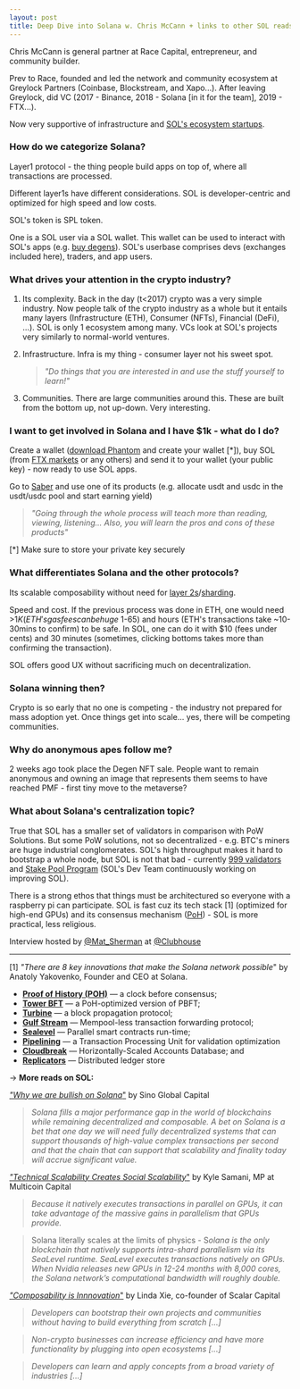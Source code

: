 ```yaml
---
layout: post
title: Deep Dive into Solana w. Chris McCann + links to other SOL reads
---
```


Chris McCann is general partner at Race Capital, entrepreneur, and community builder.

Prev to Race, founded and led the network and community ecosystem at Greylock Partners (Coinbase, Blockstream, and Xapo...). After leaving Greylock, did VC (2017 - Binance, 2018 - Solana [in it for the team], 2019 - FTX...).

Now very supportive of infrastructure and [SOL's ecosystem startups](https://solana.com/ecosystem/#).

### How do we categorize Solana?

Layer1 protocol - the thing people build apps on top of, where all transactions are processed.

Different layer1s have different considerations. SOL is developer-centric and optimized for high speed and low costs.

SOL's token is SPL token.

One is a SOL user via a SOL wallet. This wallet can be used to interact with SOL's apps (e.g. [buy degens](https://www.degenape.academy/)). SOL's userbase comprises devs (exchanges included here), traders, and app users.

### What drives your attention in the crypto industry?

1. Its complexity. Back in the day (t<2017) crypto was a very simple industry. Now people talk of the crypto industry as a whole but it entails many layers (Infrastructure (ETH), Consumer (NFTs), Financial (DeFi), ...). SOL is only 1 ecosystem among many. VCs look at SOL's projects very similarly to normal-world ventures.
2. Infrastructure. Infra is my thing - consumer layer not his sweet spot.

    > *"Do things that you are interested in and use the stuff yourself to learn!"*

3. Communities. There are large communities around this. These are built from the bottom up, not up-down. Very interesting.

### I want to get involved in Solana and I have $1k - what do I do?

Create a wallet ([download Phantom](https://phantom.app/) and create your wallet [*]), buy SOL (from [FTX markets](https://ftx.com/trade/SOL/USD) or any others) and send it to your wallet (your public key) - now ready to use SOL apps.

Go to [Saber](https://saber.so/) and use one of its products (e.g. allocate usdt and usdc in the usdt/usdc pool and start earning yield)

> *"Going through the whole process will teach more than reading, viewing, listening... Also, you will learn the pros and cons of these products"*

[*] Make sure to store your private key securely

### What differentiates Solana and the other protocols?

Its scalable composability without need for [layer 2s](https://coinmarketcap.com/alexandria/article/what-are-cryptocurrency-layer-2-scaling-solutions)/[sharding](https://www.investopedia.com/terms/s/sharding.asp).

Speed and cost. If the previous process was done in ETH, one would need >$1K (ETH's gas fees can be huge ~$1-65) and hours (ETH's transactions take ~10-30mins to confirm) to be safe. In SOL, one can do it with $10 (fees under cents) and 30 minutes (sometimes, clicking bottoms takes more than confirming the transaction).

SOL offers good UX without sacrificing much on decentralization.

### Solana winning then?

Crypto is so early that no one is competing - the industry not prepared for mass adoption yet. Once things get into scale... yes, there will be competing communities.

### Why do anonymous apes follow me?

2 weeks ago took place the Degen NFT sale. People want to remain anonymous and owning an image that represents them seems to have reached PMF - first tiny move to the metaverse?

### What about Solana's centralization topic?

True that SOL has a smaller set of validators in comparison with PoW Solutions. But some PoW solutions, not so decentralized - e.g. BTC's miners are huge industrial conglomerates. SOL's high throughput makes it hard to bootstrap a whole node, but SOL is not that bad - currently [999 validators](https://solanabeach.io/validators) and [Stake Pool Program](https://spl.solana.com/stake-pool) (SOL's Dev Team continuously working on improving SOL).

There is a strong ethos that things must be architectured so everyone with a raspberry pi can participate. SOL is fast cuz its tech stack [1] (optimized for high-end GPUs) and its consensus mechanism ([PoH](https://medium.com/solana-labs/proof-of-history-a-clock-for-blockchain-cf47a61a9274)) - SOL is more practical, less religious.

Interview hosted by [@Mat_Sherman](https://twitter.com/Mat_Sherman?ref_src=twsrc%5Etfw%7Ctwcamp%5Etweetembed%7Ctwterm%5E1430210742670696449%7Ctwgr%5E%7Ctwcon%5Es1_&ref_url=https%3A%2F%2Fpublish.twitter.com%2F%3Fquery%3Dhttps3A2F2Ftwitter.com2Fmiche_yu2Fstatus2F1430210742670696449widget%3DTweet) at [@Clubhouse](https://twitter.com/Clubhouse)

---

[1] *"There are 8 key innovations that make the Solana network possible*" by Anatoly Yakovenko, Founder and CEO at Solana.

- **[Proof of History (POH)](https://medium.com/solana-labs/proof-of-history-a-clock-for-blockchain-cf47a61a9274)** — a clock before consensus;
- **[Tower BFT](https://medium.com/solana-labs/tower-bft-solanas-high-performance-implementation-of-pbft-464725911e79)** — a PoH-optimized version of PBFT;
- **[Turbine](https://medium.com/solana-labs/turbine-solanas-block-propagation-protocol-solves-the-scalability-trilemma-2ddba46a51db)** — a block propagation protocol;
- **[Gulf Stream](https://medium.com/solana-labs/gulf-stream-solanas-mempool-less-transaction-forwarding-protocol-d342e72186ad)** — Mempool-less transaction forwarding protocol;
- **[Sealevel](https://medium.com/solana-labs/sealevel-parallel-processing-thousands-of-smart-contracts-d814b378192)** — Parallel smart contracts run-time;
- **[Pipelining](https://solana.com/pipelining-in-solana-the-transaction-processing-unit/)** — a Transaction Processing Unit for validation optimization
- **[Cloudbreak](https://medium.com/solana-labs/cloudbreak-solanas-horizontally-scaled-state-architecture-9a86679dcbb1)** — Horizontally-Scaled Accounts Database; and
- **[Replicators](https://medium.com/solana-labs/replicators-solanas-solution-to-petabytes-of-blockchain-data-storage-ef79db053fa1)** — Distributed ledger store

→ **More reads on SOL:**

[*"Why we are bullish on Solana*"](https://github.com/sinoglobalcap/investment-theses/blob/main/english/solana.md) by Sino Global Capital

> *Solana fills a major performance gap in the world of blockchains while remaining decentralized and composable. A bet on Solana is a bet that one day we will need fully decentralized systems that can support thousands of high-value complex transactions per second and that the chain that can support that scalability and finality today will accrue significant value.*

[*"Technical Scalability Creates Social Scalability*"](https://multicoin.capital/2021/05/25/technical-scalability-creates-social-scalability/) by Kyle Samani, MP at Multicoin Capital

> *Because it natively executes transactions in parallel on GPUs, it can take advantage of the massive gains in parallelism that GPUs provide.*

> Solana literally scales at the limits of physics - S*olana is the only blockchain that natively supports intra-shard parallelism via its SeaLevel runtime. SeaLevel executes transactions natively on GPUs. When Nvidia releases new GPUs in 12-24 months with 8,000 cores, the Solana network’s computational bandwidth will roughly double.*

[*"Composability is Innnovation*"](https://future.a16z.com/how-composability-unlocks-crypto-and-everything-else/) by Linda Xie, co-founder of Scalar Capital

> *Developers can bootstrap their own projects and communities without having to build everything from scratch [...]*

> *Non-crypto businesses can increase efficiency and have more functionality by plugging into open ecosystems [...]*

> *Developers can learn and apply concepts from a broad variety of industries [...]*

